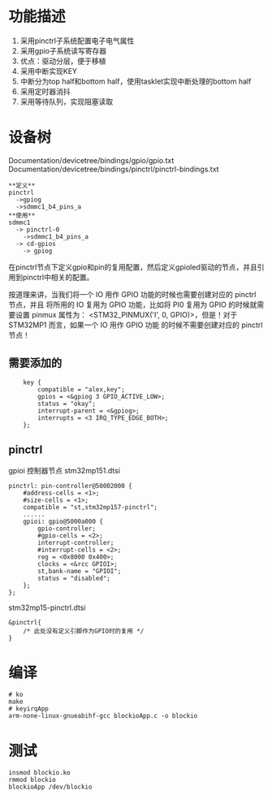 # 功能描述
1. 采用pinctrl子系统配置电子电气属性
2. 采用gpio子系统读写寄存器
3. 优点：驱动分层，便于移植
4. 采用中断实现KEY
5. 中断分为top half和bottom half，使用tasklet实现中断处理的bottom half
6. 采用定时器消抖
7. 采用等待队列，实现阻塞读取

# 设备树
Documentation/devicetree/bindings/gpio/gpio.txt
Documentation/devicetree/bindings/pinctrl/pinctrl-bindings.txt

```text
**定义**
pinctrl
  ->gpiog
  ->sdmmc1_b4_pins_a
**使用**
sdmmc1
  -> pinctrl-0 
    ->sdmmc1_b4_pins_a
  -> cd-gpios
    -> gpiog
```
在pinctrl节点下定义gpio和pin的复用配置，然后定义gpioled驱动的节点，并且引用到pinctrl中相关的配置。

按道理来讲，当我们将一个 IO 用作 GPIO 功能的时候也需要创建对应的 pinctrl 节点，并且
将所用的 IO 复用为 GPIO 功能，比如将 PI0 复用为 GPIO 的时候就需要设置 pinmux 属性为：
<STM32_PINMUX('I', 0, GPIO)>，但是！对于 STM32MP1 而言，如果一个 IO 用作 GPIO 功能
的时候不需要创建对应的 pinctrl 节点！

## 需要添加的
```dts
    key {
        compatible = "alex,key";
        gpios = <&gpiog 3 GPIO_ACTIVE_LOW>;
        status = "okay";
        interrupt-parent = <&gpiog>;
        interrupts = <3 IRQ_TYPE_EDGE_BOTH>;
    };
```
## pinctrl
gpioi 控制器节点 stm32mp151.dtsi
```dts
pinctrl: pin-controller@50002000 {
    #address-cells = <1>;
    #size-cells = <1>;
    compatible = "st,stm32mp157-pinctrl";
    ......
    gpioi: gpio@5000a000 {
        gpio-controller;
        #gpio-cells = <2>;
        interrupt-controller;
        #interrupt-cells = <2>;
        reg = <0x8000 0x400>;
        clocks = <&rcc GPIOI>;
        st,bank-name = "GPIOI";
        status = "disabled";
    };
};
```
stm32mp15-pinctrl.dtsi
```dts
&pinctrl{
    /* 此处没有定义引脚作为GPIO时的复用 */
}
```
# 编译
```shell
# ko
make
# keyirqApp
arm-none-linux-gnueabihf-gcc blockioApp.c -o blockio
```
# 测试
```shell
insmod blockio.ko
rmmod blockio
blockioApp /dev/blockio
```